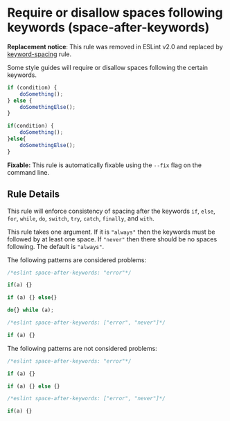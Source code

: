 # Require or disallow spaces following keywords (space-after-keywords)

**Replacement notice**: This rule was removed in ESLint v2.0 and replaced by [keyword-spacing](keyword-spacing.md) rule.

Some style guides will require or disallow spaces following the certain keywords.

```js
if (condition) {
    doSomething();
} else {
    doSomethingElse();
}

if(condition) {
    doSomething();
}else{
    doSomethingElse();
}
```

**Fixable:** This rule is automatically fixable using the `--fix` flag on the command line.

## Rule Details

This rule will enforce consistency of spacing after the keywords `if`, `else`, `for`, `while`, `do`, `switch`, `try`, `catch`, `finally`, and `with`.

This rule takes one argument. If it is `"always"` then the keywords must be followed by at least one space. If `"never"`
then there should be no spaces following. The default is `"always"`.

The following patterns are considered problems:

```js
/*eslint space-after-keywords: "error"*/

if(a) {}

if (a) {} else{}

do{} while (a);
```

```js
/*eslint space-after-keywords: ["error", "never"]*/

if (a) {}
```

The following patterns are not considered problems:

```js
/*eslint space-after-keywords: "error"*/

if (a) {}

if (a) {} else {}
```

```js
/*eslint space-after-keywords: ["error", "never"]*/

if(a) {}
```
